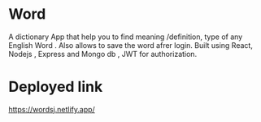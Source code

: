 # Word

A dictionary App that help you to find meaning /definition, type of any English Word . Also allows to save the word afrer login.
Built using React, Nodejs ,  Express and Mongo db , JWT for authorization.

# Deployed link
https://wordsj.netlify.app/



